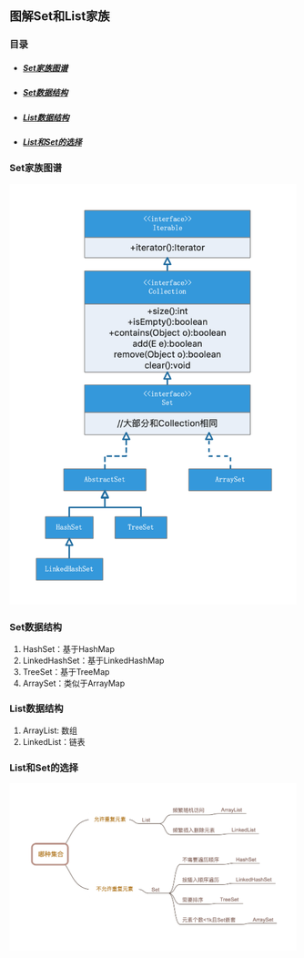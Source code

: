 ## 图解Set和List家族

### 目录

* ##### [Set家族图谱](#1)

* ##### [Set数据结构](#2)

* ##### [List数据结构](#3)

* ##### [List和Set的选择](#4)

<h3 id="1">Set家族图谱</h3>

<img src="../assets/images/edraw/uml_set.png" width="564">

<h3 id="2">Set数据结构</h3>

1. HashSet：基于HashMap
2. LinkedHashSet：基于LinkedHashMap
3. TreeSet：基于TreeMap
4. ArraySet：类似于ArrayMap

<h3 id="3">List数据结构</h3>

1. ArrayList: 数组
2. LinkedList：链表

<h3 id="4">List和Set的选择</h3>

<img src="../assets/images/edraw/choose_set.png" width="725">